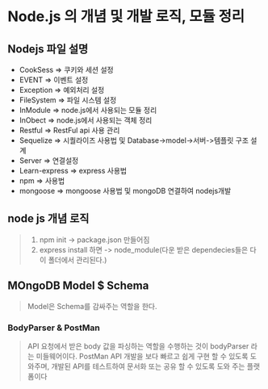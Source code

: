  Node.js 의 개념 및 개발 로직, 모듈 정리
 =============
 ## Nodejs 파일 설명
- CookSess => 쿠키와 세션 설정  
- EVENT =>  이벤트 설정   
- Exception =>  예외처리 설정  
- FileSystem => 파일 시스템 설정  
- InModule => node.js에서 사용되는 모듈 정리   
- InObect => node.js에서 사용되는 객체 정리   
- Restful => RestFul api 사용 관리   
- Sequelize => 시퀄라이즈 사용법 및 Database->model->서버->템플릿 구조 설계  
- Server => 연결설정   
- Learn-express => express 사용법   
- npm => 사용법   
- mongoose => mongoose 사용법 및 mongoDB 연결하여 nodejs개발 

## node js 개념 로직
> 1. npm init -> package.json 만들어짐 
> 2. express install 하면 -> node_module(다운 받은 dependecies들은 다 이 폴더에서 관리된다.)

## MOngoDB Model $ Schema 
> Model은 Schema를 감싸주는 역할을 한다. 

### BodyParser & PostMan 
>  API 요청에서 받은 body 값을 파싱하는 역할을 수행하는 것이 bodyParser 라는 미들웨어이다. 
>  PostMan API 개발을 보다 빠르고 쉽게 구현 할 수 있도록 도와주며, 개발된 API를 테스트하여 문서화 또는 공유 할 수 있도록 도와 주는 플랫폼이다
 
